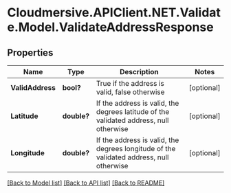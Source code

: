 # Cloudmersive.APIClient.NET.Validate.Model.ValidateAddressResponse
## Properties

Name | Type | Description | Notes
------------ | ------------- | ------------- | -------------
**ValidAddress** | **bool?** | True if the address is valid, false otherwise | [optional] 
**Latitude** | **double?** | If the address is valid, the degrees latitude of the validated address, null otherwise | [optional] 
**Longitude** | **double?** | If the address is valid, the degrees longitude of the validated address, null otherwise | [optional] 

[[Back to Model list]](../README.md#documentation-for-models) [[Back to API list]](../README.md#documentation-for-api-endpoints) [[Back to README]](../README.md)

